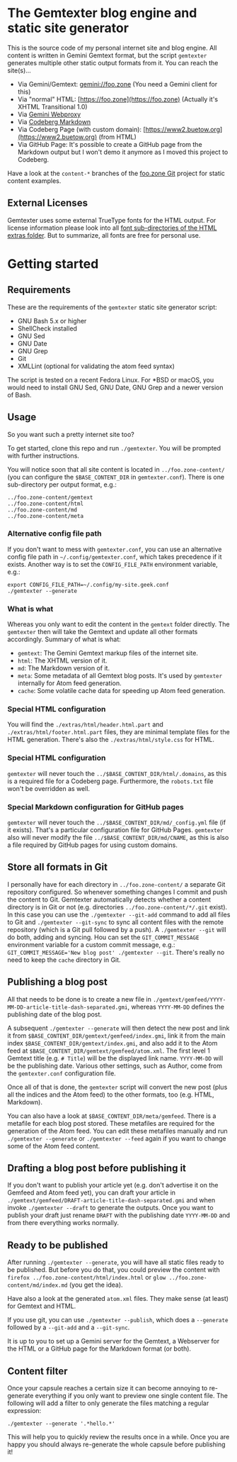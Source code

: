 The Gemtexter blog engine and static site generator
===================================================

This is the source code of my personal internet site and blog engine. All content is written in Gemini Gemtext format, but the script `gemtexter` generates multiple other static output formats from it. You can reach the site(s)...

* Via Gemini/Gemtext: [gemini://foo.zone](gemini://foo.zone)  (You need a Gemini client for this)
* Via "normal" HTML: [https://foo.zone](https://foo.zone) (Actually it's XHTML Transitional 1.0)
* Via [Gemini Webproxy](https://portal.mozz.us/gemini/foo.zone)
* Via [Codeberg Markdown](https://codeberg.org/snonux/foo.zone/src/branch/content-md/index.md)
* Via Codeberg Page (with custom domain): [https://www2.buetow.org](https://www2.buetow.org) (from HTML)
* Via GitHub Page: It's possible to create a GitHub page from the Markdown output but I won't demo it anymore as I moved this project to Codeberg.

Have a look at the `content-*` branches of the [foo.zone Git](https://codeberg.org/snonux/foo.zone) project for static content examples.

## External Licenses

Gemtexter uses some external TrueType fonts for the HTML output. For license information please look into all [font sub-directories of the HTML extras folder](./extras/html). But to summarize, all fonts are free for personal use.

# Getting started

## Requirements

These are the requirements of the `gemtexter` static site generator script:

* GNU Bash 5.x or higher
* ShellCheck installed
* GNU Sed
* GNU Date
* GNU Grep
* Git
* XMLLint (optional for validating the atom feed syntax)

The script is tested on a recent Fedora Linux. For *BSD or macOS, you would need to install GNU Sed, GNU Date, GNU Grep and a newer version of Bash.

## Usage

So you want such a pretty internet site too?

To get started, clone this repo and run `./gemtexter`. You will be prompted with further instructions.

You will notice soon that all site content is located in `../foo.zone-content/` (you can configure the `$BASE_CONTENT_DIR` in `gemtexter.conf`). There is one sub-directory per output format, e.g.:

```
../foo.zone-content/gemtext
../foo.zone-content/html
../foo.zone-content/md
../foo.zone-content/meta
```

### Alternative config file path

If you don't want to mess with `gemtexter.conf`, you can use an alternative config file path in `~/.config/gemtexter.conf`, which takes precedence if it exists. Another way is to set the `CONFIG_FILE_PATH` environment variable, e.g.:

```
export CONFIG_FILE_PATH=~/.config/my-site.geek.conf
./gemtexter --generate
```

### What is what

Whereas you only want to edit the content in the `gemtext` folder directly. The `gemtexter` then will take the Gemtext and update all other formats accordingly. Summary of what is what:

* `gemtext`: The Gemini Gemtext markup files of the internet site.
* `html`: The XHTML version of it.
* `md`: The Markdown version of it. 
* `meta`: Some metadata of all Gemtext blog posts. It's used by `gemtexter` internally for Atom feed generation.
* `cache`: Some volatile cache data for speeding up Atom feed generation.

### Special HTML configuration

You will find the `./extras/html/header.html.part` and `./extras/html/footer.html.part` files, they are minimal template files for the HTML generation. There's also the `./extras/html/style.css` for HTML.

### Special HTML configuration

`gemtexter` will never touch the `../$BASE_CONTENT_DIR/html/.domains`, as this is a required file for a Codeberg page. Furthermore, the `robots.txt` file won't be overridden as well.

### Special Markdown configuration for GitHub pages

`gemtexter` will never touch the `../$BASE_CONTENT_DIR/md/_config.yml` file (if it exists). That's a particular configuration file for GitHub Pages. `gemtexter` also will never modify the file `../$BASE_CONTENT_DIR/md/CNAME`, as this is also a file required by GitHub pages for using custom domains.

## Store all formats in Git

I personally have for each directory in `../foo.zone-content/` a separate Git repository configured. So whenever something changes I commit and push the content to Git. Gemtexter automatically detects whether a content directory is in Git or not (e.g. directories `../foo.zone-content/*/.git` exist). In this case you can use the `./gemtexter --git-add` command to add all files to Git and `./gemtexter --git-sync` to sync all content files with the remote repository (which is a Git pull followed by a push). A `./gemtexter --git` will do both, adding and syncing. Hou can set the `GIT_COMMIT_MESSAGE` environment variable for a custom commit message, e.g.: `GIT_COMMIT_MESSAGE='New blog post' ./gemtexter --git`. There's really no need to keep the `cache` directory in Git.

## Publishing a blog post

All that needs to be done is to create a new file in `./gemtext/gemfeed/YYYY-MM-DD-article-title-dash-separated.gmi`, whereas `YYYY-MM-DD` defines the publishing date of the blog post.

A subsequent `./gemtexter --generate` will then detect the new post and link it from `$BASE_CONTENT_DIR/gemtext/gemfeed/index.gmi`, link it from the main index `$BASE_CONTENT_DIR/gemtext/index.gmi`, and also add it to the Atom feed at `$BASE_CONTENT_DIR/gemtext/gemfeed/atom.xml`. The first level 1 Gemtext title (e.g. `# Title`) will be the displayed link name. `YYYY-MM-DD` will be the publishing date. Various other settings, such as Author, come from the `gemtexter.conf` configuration file.

Once all of that is done, the `gemtexter` script will convert the new post (plus all the indices and the Atom feed) to the other formats, too (e.g. HTML, Markdown).

You can also have a look at `$BASE_CONTENT_DIR/meta/gemfeed`. There is a metafile for each blog post stored. These metafiles are required for the generation of the Atom feed. You can edit these metafiles manually and run `./gemtexter --generate` or `./gemtexter --feed` again if you want to change some of the Atom feed content.

## Drafting a blog post before publishing it

If you don't want to publish your article yet (e.g. don't advertise it on the Gemfeed and Atom feed yet), you can draft your article in `./gemtext/gemfeed/DRAFT-article-title-dash-separated.gmi` and when invoke `./gemtexter --draft` to generate the outputs. Once you want to publish your draft just rename `DRAFT` with the publishing date `YYYY-MM-DD` and from there everything works normally.

## Ready to be published

After running `./gemtexter --generate`, you will have all static files ready to be published. But before you do that, you could preview the content with `firefox ../foo.zone-content/html/index.html` or `glow ../foo.zone-content/md/index.md` (you get the idea).

Have also a look at the generated `atom.xml` files. They make sense (at least) for Gemtext and HTML.

If you use git, you can use `./gemtexter --publish`, which does a `--generate` followed by a `--git-add` and a `--git-sync`.

It is up to you to set up a Gemini server for the Gemtext, a Webserver for the HTML or a GitHub page for the Markdown format (or both).

## Content filter

Once your capsule reaches a certain size it can become annoying to re-generate everything if you only want to preview one single content file. The following will add a filter to only generate the files matching a regular expression:

```
./gemtexter --generate '.*hello.*'
```

This will help you to quickly review the results once in a while. Once you are happy you should always re-generate the whole capsule before publishing it!
